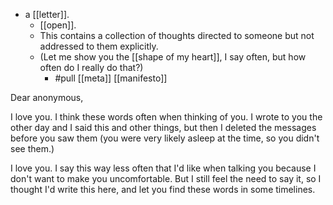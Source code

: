 - a [[letter]].
  - [[open]].
  - This contains a collection of thoughts directed to someone but not addressed to them explicitly.
  - (Let me show you the [[shape of my heart]], I say often, but how often do I really do that?)
    - #pull [[meta]] [[manifesto]]
  
Dear anonymous,

I love you. I think these words often when thinking of you. I wrote to you the other day and I said this and other things, but then I deleted the messages before you saw them (you were very likely asleep at the time, so you didn't see them.)

I love you. I say this way less often that I'd like when talking you because I don't want to make you uncomfortable. But I still feel the need to say it, so I thought I'd write this here, and let you find these words in some timelines.
